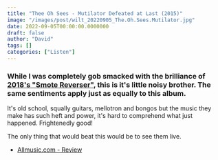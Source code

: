 ```yaml
---
title: "Thee Oh Sees - Mutilator Defeated at Last (2015)"
image: "/images/post/wilt_20220905_The.Oh.Sees.Mutilator.jpg"
date: 2022-09-05T00:00:00.0000000
draft: false
author: "David"
tags: []
categories: ["Listen"]
---
```

### While I was completely gob smacked with the brilliance of [2018's "Smote Reverser"](http://www.shutupandlisten.co.nz/what-im-listening-too/2021/12/16/thee-oh-sees-smote-reverser-2018), this is it's little noisy brother. The same sentiments apply just as equally to this album.

 It's old school, squally guitars, mellotron and bongos but the music they make has such heft and power, it's hard to comprehend what just happened. Frightenedly good!

 The only thing that would beat this would be to see them live.

-  [Allmusic.com - Review](https://www.allmusic.com/album/mutilator-defeated-at-last-mw0002841259)